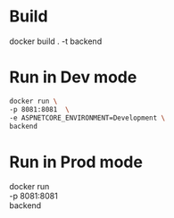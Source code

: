 # Build
docker build . -t backend

# Run in Dev mode
``` sh
docker run \
-p 8081:8081  \
-e ASPNETCORE_ENVIRONMENT=Development \
backend
```

# Run in Prod mode
docker run \
-p 8081:8081 \
backend
